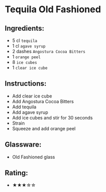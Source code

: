 # Tequila Old Fashioned

## Ingredients:
- 5 cl `tequila`
- 1 cl `agave syrup`
- 2 dashes `Angostura Cocoa Bitters`
- 1 `orange peel`
- 8 `ice cubes`
- 1 `clear ice cube`

## Instructions:
- Add clear ice cube
- Add Angostura Cocoa Bitters
- Add tequila
- Add agave syrup
- Add ice cubes and stir for 30 seconds
- Strain
- Squeeze and add orange peel

## Glassware:
- Old Fashioned glass

## Rating:
- ★★★☆☆